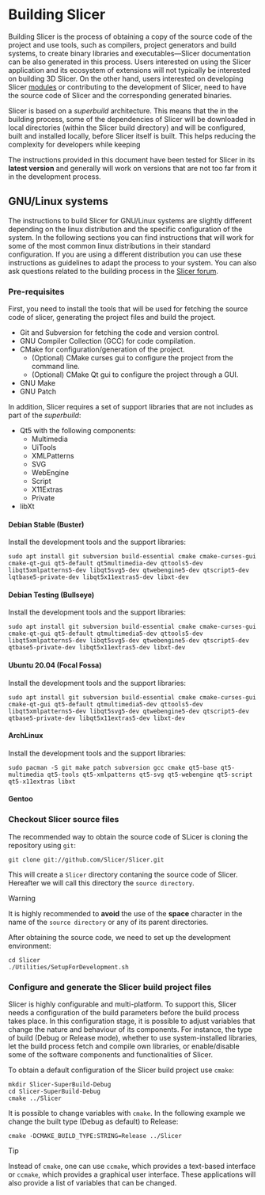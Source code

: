 # Building Slicer

Building Slicer is the process of obtaining a copy of the source code of the
project and use tools, such as compilers, project generators and build systems,
to create binary libraries and executables&mdash;Slicer documentation can be
also generated in this process. Users interested on using the Slicer application
and its ecosystem of extensions will not typically be interested on building 3D
Slicer. On the other hand, users interested on developing Slicer
[modules](../user_guide/modules/index.html) or contributing to the development of
Slicer, need to have the source code of Slicer and the corresponding generated
binaries.

Slicer is based on a *superbuild* architecture. This means that the in the
building process, some of the dependencies of Slicer will be downloaded in local
directories (within the Slicer build directory) and will be configured, built
and installed locally, before Slicer itself is built. This helps reducing the
complexity for developers while keeping 

The instructions provided in this document have been tested for Slicer in its
**latest version** and generally will work on versions that are not too far from it
in the development process.

## GNU/Linux systems

The instructions to build Slicer for GNU/Linux systems are slightly different
depending on the linux distribution and the specific configuration of the
system. In the following sections you can find instructions that will work for
some of the most common linux distributions in their standard configuration. If
you are using a different distribution you can use these instructions as
guidelines to adapt the process to your system. You can also ask questions
related to the building process in the [Slicer forum](https://discourse.slicer.org).

### Pre-requisites

First, you need to install the tools that will be used for fetching the source
code of slicer, generating the project files and build the project.

- Git and Subversion for fetching the code and version control.
- GNU Compiler Collection (GCC) for code compilation.
- CMake for configuration/generation of the project.
  - (Optional) CMake curses gui to configure the project from the command line.
  - (Optional) CMake Qt gui to configure the project through a GUI.
- GNU Make
- GNU Patch
  
In addition, Slicer requires a set of support libraries that are not includes as
part of the *superbuild*:

- Qt5 with the following components:
  - Multimedia
  - UiTools
  - XMLPatterns
  - SVG
  - WebEngine
  - Script
  - X11Extras
  - Private
- libXt
  
#### Debian Stable (Buster)

Install the development tools and the support libraries:
```
sudo apt install git subversion build-essential cmake cmake-curses-gui cmake-qt-gui qt5-default qt5multimedia-dev qttools5-dev libqt5xmlpatterns5-dev libqt5svg5-dev qtwebengine5-dev qtscript5-dev  lqtbase5-private-dev libqt5x11extras5-dev libxt-dev 
```

#### Debian Testing (Bullseye)

Install the development tools and the support libraries:
```
sudo apt install git subversion build-essential cmake cmake-curses-gui cmake-qt-gui qt5-default qtmultimedia5-dev qttools5-dev libqt5xmlpatterns5-dev libqt5svg5-dev qtwebengine5-dev qtscript5-dev qtbase5-private-dev libqt5x11extras5-dev libxt-dev 
```
#### Ubuntu 20.04 (Focal Fossa)

Install the development tools and the support libraries:
```
sudo apt install git subversion build-essential cmake cmake-curses-gui cmake-qt-gui qt5-default qtmultimedia5-dev qttools5-dev libqt5xmlpatterns5-dev libqt5svg5-dev qtwebengine5-dev qtscript5-dev qtbase5-private-dev libqt5x11extras5-dev libxt-dev 
```
#### ArchLinux

Install the development tools and the support libraries:

```
sudo pacman -S git make patch subversion gcc cmake qt5-base qt5-multimedia qt5-tools qt5-xmlpatterns qt5-svg qt5-webengine qt5-script qt5-x11extras libxt
```

#### Gentoo

### Checkout Slicer source files

The recommended way to obtain the source code of SLicer is cloning the repository using `git`:

```
git clone git://github.com/Slicer/Slicer.git
```

This will create a `Slicer` directory contaning the source code of Slicer.
Hereafter we will call this directory the `source directory`.

<div class="admonition warning">
 
  <p class="admonition-title">Warning</p>

  <p>It is highly recommended to <b>avoid</b> the use of the <b>space</b>
  character in the name of the <code class="docutils literal notranslate"><span
  class="pre">source directory</span></code> or any of its parent
  directories.</p> </div>


After obtaining the source code, we need to set up the development environment:

```
cd Slicer
./Utilities/SetupForDevelopment.sh
```

[comment]: <> (TODO: Link to the readthedocs equivalent of https://www.slicer.org/wiki/Documentation/Nightly/Developers/DevelopmentWithGit)

### Configure and generate the Slicer build project files
 
Slicer is highly configurable and multi-platform. To support this,
Slicer needs a configuration of the build parameters before the build process
takes place. In this configuration stage, it is possible to adjust variables
that change the nature and behaviour of its components. For instance, the type
of build (Debug or Release mode), whether to use system-installed libraries,
let the build process fetch and compile own libraries, or enable/disable some of
the software components and functionalities of Slicer.

To obtain a default configuration of the Slicer build project use `cmake`:

```
mkdir Slicer-SuperBuild-Debug
cd Slicer-SuperBuild-Debug
cmake ../Slicer
```
It is possible to change variables with `cmake`. In the following example we
change the built type (Debug as default) to Release:

```
cmake -DCMAKE_BUILD_TYPE:STRING=Release ../Slicer
```

<div class="admonition tip">
 
  <p class="admonition-title">Tip</p>

  <p>Instead of <code class="docutils literal notranslate"><span
  class="pre">cmake</span></code>, one can use <code class="docutils literal
  notranslate"><span class="pre">ccmake</span></code>, which provides a
  text-based interface or <code class="docutils literal notranslate"><span
  class="pre">ccmake</span></code>, which provides a graphical user interface.
  These applications will also provide a list of variables that can be changed.
  </p>

</div>

